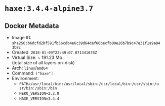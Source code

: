 # `haxe:3.4.4-alpine3.7`

## Docker Metadata

- Image ID: `sha256:b6dcfd2bf591fb56cdb4e6c39d64daf66becfb80e26b7b9c47e31f1a9a843b8c`
- Created: `2018-01-09T22:49:07.071341678Z`
- Virtual Size: ~ 191.23 Mb  
  (total size of all layers on-disk)
- Arch: `linux`/`amd64`
- Command: `["haxe"]`
- Environment:
  - `PATH=/usr/local/bin:/usr/local/sbin:/usr/local/bin:/usr/sbin:/usr/bin:/sbin:/bin`
  - `NEKO_VERSION=2.2.0`
  - `HAXE_VERSION=3.4.4`
